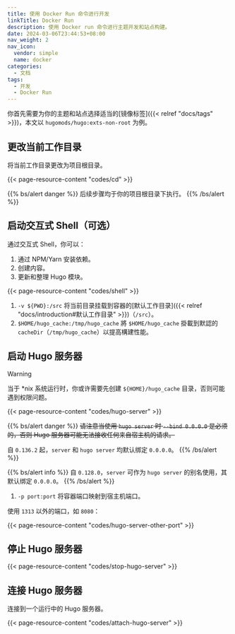 ```yaml
---
title: 使用 Docker Run 命令进行开发
linkTitle: Docker Run
description: 使用 Docker run 命令进行主题开发和站点构建。
date: 2024-03-06T23:44:53+08:00
nav_weight: 2
nav_icon:
  vendor: simple
  name: docker
categories:
  - 文档
tags:
  - 开发
  - Docker Run
---
```


你首先需要为你的主题和站点选择适当的[镜像标签]({{< relref "docs/tags" >}})，本文以 `hugomods/hugo:exts-non-root` 为例。

## 更改当前工作目录

将当前工作目录更改为项目根目录。

{{< page-resource-content "codes/cd" >}}

{{% bs/alert danger %}}
后续步骤均于你的项目根目录下执行。
{{% /bs/alert %}}

## 启动交互式 Shell（可选）

通过交互式 Shell，你可以：

1. 通过 NPM/Yarn 安装依赖。
1. 创建内容。
1. 更新和整理 Hugo 模块。

{{< page-resource-content "codes/shell" >}}

1. `-v ${PWD}:/src` 将当前目录挂载到容器的[默认工作目录]({{< relref "docs/introduction#默认工作目录" >}})（`/src`）。
2. `$HOME/hugo_cache:/tmp/hugo_cache` 將 `$HOME/hugo_cache` 掛載到默認的 `cacheDir`（`/tmp/hugo_cache`）以提高構建性能。

## 启动 Hugo 服务器

> [!WARNING]
> 当于 *nix 系统运行时，你或许需要先创建 `${HOME}/hugo_cache` 目录，否则可能遇到权限问题。

{{< page-resource-content "codes/hugo-server" >}}

{{% bs/alert danger %}}
~~请注意当使用 `hugo server` 时 `--bind 0.0.0.0` 是必须的，否则 Hugo 服务器可能无法接收任何来自宿主机的请求。~~

自 `0.136.2` 起，`server` 和 `hugo server` 均默认绑定 `0.0.0.0`。
{{% /bs/alert %}}

{{% bs/alert info %}}
自 `0.128.0`，`server` 可作为 `hugo server` 的别名使用，其默认绑定 `0.0.0.0`。
{{% /bs/alert %}}

1. `-p port:port` 将容器端口映射到宿主机端口。

使用 `1313` 以外的端口，如 `8080`：

{{< page-resource-content "codes/hugo-server-other-port" >}}

## 停止 Hugo 服务器

{{< page-resource-content "codes/stop-hugo-server" >}}

## 连接 Hugo 服务器

连接到一个运行中的 Hugo 服务器。

{{< page-resource-content "codes/attach-hugo-server" >}}

